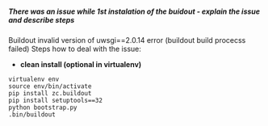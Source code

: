 ##### There was an issue while 1st instalation of the buidout - explain the issue and describe steps

Buildout invalid  version of uwsgi==2.0.14 error (buildout build procecss failed)
Steps how to deal with the issue: 
* **clean install (optional in virtualenv)**
```
virtualenv env
source env/bin/activate
pip install zc.buildout
pip install setuptools==32
python bootstrap.py
.bin/buildout

```
